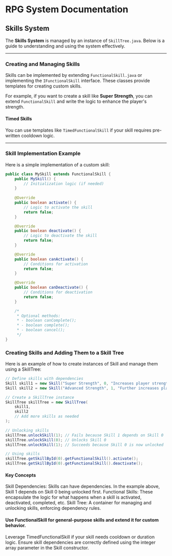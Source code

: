 # RPG System Documentation

## Skills System

The **Skills System** is managed by an instance of `SkillTree.java`. Below is a guide to understanding and using the system effectively.

---

### **Creating and Managing Skills**

Skills can be implemented by extending `FunctionalSkill.java` or implementing the `IFunctionalSkill` interface. These classes provide templates for creating custom skills.

For example, if you want to create a skill like **Super Strength**, you can extend `FunctionalSkill` and write the logic to enhance the player's strength.

#### **Timed Skills**
You can use templates like `TimedFunctionalSkill` if your skill requires pre-written cooldown logic.

---

### **Skill Implementation Example**

Here is a simple implementation of a custom skill:

```java
public class MySkill extends FunctionalSkill {
    public MySkill() {
        // Initialization logic (if needed)
    }
    
    @Override
    public boolean activate() {
        // Logic to activate the skill
        return false;
    }

    @Override
    public boolean deactivate() {
        // Logic to deactivate the skill
        return false;
    }

    @Override
    public boolean canActivate() {
        // Conditions for activation
        return false;
    }

    @Override
    public boolean canDeactivate() {
        // Conditions for deactivation
        return false;
    }

    /*
     * Optional methods:
     * - boolean canComplete();
     * - boolean complete();
     * - boolean cancel();
     */
}
```
### Creating Skills and Adding Them to a Skill Tree
Here is an example of how to create instances of Skill and manage them using a SkillTree:

```java
// Define skills with dependencies
Skill skill1 = new Skill("Super Strength", 0, "Increases player strength", false, 0, 0, 0, new int[]{}, new MySkill());
Skill skill2 = new Skill("Advanced Strength", 1, "Further increases player strength", false, 0, 0, 0, new int[]{0}, new MySkill());

// Create a SkillTree instance
SkillTree skillTree = new SkillTree(
    skill1,
    skill2
    // Add more skills as needed
);

// Unlocking skills
skillTree.unlockSkill(1); // Fails because Skill 1 depends on Skill 0
skillTree.unlockSkill(0); // Unlocks Skill 0
skillTree.unlockSkill(1); // Succeeds because Skill 0 is now unlocked

// Using skills
skillTree.getSkillById(0).getFunctionalSkill().activate();
skillTree.getSkillById(0).getFunctionalSkill().deactivate();

```
#### Key Concepts
Skill Dependencies: Skills can have dependencies. In the example above, Skill 1 depends on Skill 0 being unlocked first.
Functional Skills: These encapsulate the logic for what happens when a skill is activated, deactivated, completed, etc.
Skill Tree: A container for managing and unlocking skills, enforcing dependency rules.

#### Use FunctionalSkill for general-purpose skills and extend it for custom behavior.
Leverage TimedFunctionalSkill if your skill needs cooldown or duration logic.
Ensure skill dependencies are correctly defined using the integer array parameter in the Skill constructor.
